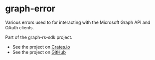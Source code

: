 # graph-error

Various errors used to for interacting with the Microsoft Graph API and OAuth clients.

Part of the graph-rs-sdk project.

- See the project on [Crates.io](https://crates.io/crates/graph-rs-sdk)
- See the project on [GitHub](https://github.com/sreeise/graph-rs)




